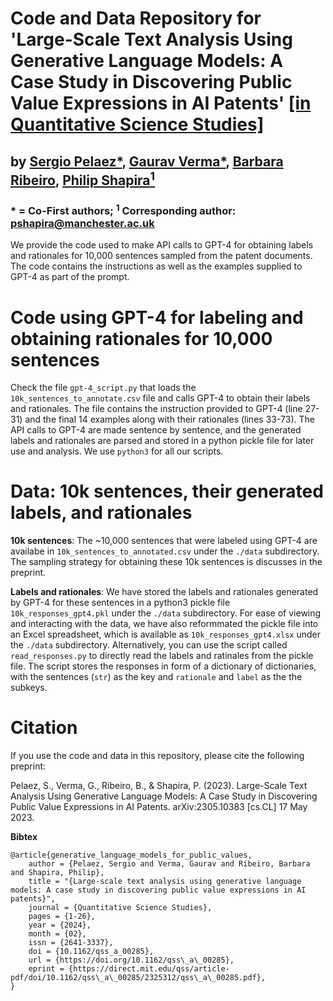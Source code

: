 # Code and Data Repository for 'Large-Scale Text Analysis Using Generative Language Models: A Case Study in Discovering Public Value Expressions in AI Patents' [[in Quantitative Science Studies]]([https://arxiv.org/abs/2305.10383](https://direct.mit.edu/qss/article/doi/10.1162/qss_a_00285/119275))
## by [Sergio Pelaez*](https://www.linkedin.com/in/sergio-pel%C3%A1ez-sierra-148690147/), [Gaurav Verma*](https://gaurav22verma.github.io/), [Barbara Ribeiro](https://www.linkedin.com/in/drbarbararibeiro), [Philip Shapira<sup>1</sup>](https://iac.gatech.edu/people/person/pshapira)
### * = Co-First authors; <sup>1</sup> Corresponding author: pshapira@manchester.ac.uk

We provide the code used to make API calls to GPT-4 for obtaining labels and rationales for 10,000 sentences sampled from the patent documents. The code contains the instructions as well as the examples supplied to GPT-4 as part of the prompt.

# Code using GPT-4 for labeling and obtaining rationales for 10,000 sentences
Check the file `gpt-4_script.py` that loads the `10k_sentences_to_annotate.csv` file and calls GPT-4 to obtain their labels and rationales. The file contains the instruction provided to GPT-4 (line 27-31) and the final 14 examples along with their rationales (lines 33-73). The API calls to GPT-4 are made sentence by sentence, and the generated labels and rationales are parsed and stored in a python pickle file for later use and analysis. We use `python3` for all our scripts.

# Data: 10k sentences, their generated labels, and rationales

**10k sentences**: The ~10,000 sentences that were labeled using GPT-4 are availabe in `10k_sentences_to_annotated.csv` under the `./data` subdirectory. The sampling strategy for obtaining these 10k sentences is discusses in the preprint. 

**Labels and rationales**: We have stored the labels and rationales generated by GPT-4 for these sentences in a python3 pickle file `10k_responses_gpt4.pkl` under the `./data` subdirectory. For ease of viewing and interacting with the data, we have also reformmated the pickle file into an Excel spreadsheet, which is available as `10k_responses_gpt4.xlsx` under the `./data` subdirectory. Alternatively, you can use the script called `read_responses.py` to directly read the labels and ratinales from the pickle file. The script stores the responses in form of a dictionary of dictionaries, with the sentences (`str`) as the key and `rationale` and `label` as the the subkeys. 

# Citation
If you use the code and data in this repository, please cite the following preprint:

Pelaez, S., Verma, G., Ribeiro, B., & Shapira, P. (2023). Large-Scale Text Analysis Using Generative Language Models: A Case Study in Discovering Public Value Expressions in AI Patents. arXiv:2305.10383 [cs.CL] 17 May 2023.

**Bibtex**

```
@article{generative_language_models_for_public_values,
    author = {Pelaez, Sergio and Verma, Gaurav and Ribeiro, Barbara and Shapira, Philip},
    title = "{Large-scale text analysis using generative language models: A case study in discovering public value expressions in AI patents}",
    journal = {Quantitative Science Studies},
    pages = {1-26},
    year = {2024},
    month = {02},
    issn = {2641-3337},
    doi = {10.1162/qss_a_00285},
    url = {https://doi.org/10.1162/qss\_a\_00285},
    eprint = {https://direct.mit.edu/qss/article-pdf/doi/10.1162/qss\_a\_00285/2325312/qss\_a\_00285.pdf},
}
```
